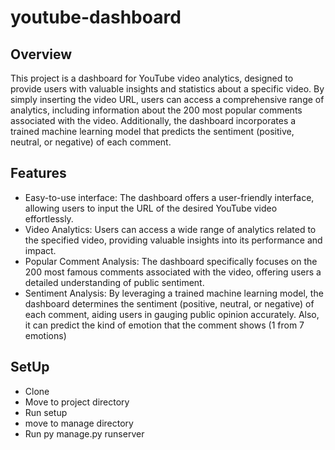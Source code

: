 # youtube-dashboard

## Overview

This project is a dashboard for YouTube video analytics, designed to provide users with valuable insights and statistics about a specific video. By simply inserting the video URL, users can access a comprehensive range of analytics, including information about the 200 most popular comments associated with the video. Additionally, the dashboard incorporates a trained machine learning model that predicts the sentiment (positive, neutral, or negative) of each comment.

## Features

- Easy-to-use interface: The dashboard offers a user-friendly interface, allowing users to input the URL of the desired YouTube video effortlessly.
- Video Analytics: Users can access a wide range of analytics related to the specified video, providing valuable insights into its performance and impact.
- Popular Comment Analysis: The dashboard specifically focuses on the 200 most famous comments associated with the video, offering users a detailed understanding of public sentiment.
- Sentiment Analysis: By leveraging a trained machine learning model, the dashboard determines the sentiment (positive, neutral, or negative) of each comment, aiding users in gauging public opinion accurately. Also, it can predict the kind of emotion that the comment shows (1 from 7 emotions)


## SetUp

- Clone
- Move to project directory
- Run setup 
- move to manage directory
- Run py manage.py runserver